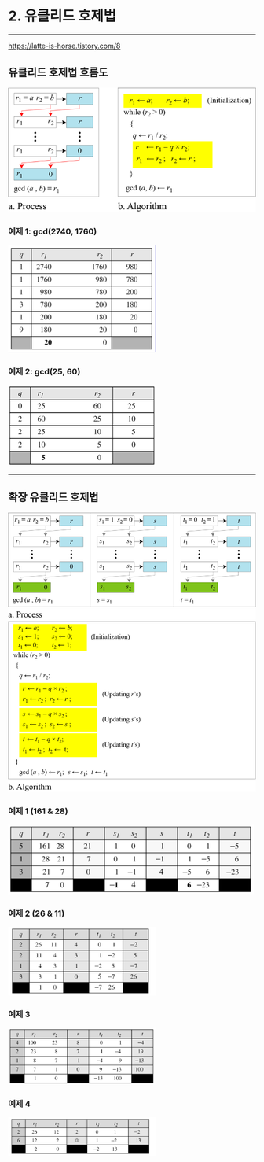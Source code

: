 # 2. 유클리드 호제법

---   

https://latte-is-horse.tistory.com/8

## 유클리드 호제법 흐름도 
![img.png](EA_img.png)


### 예제 1: gcd(2740, 1760)   
<img src="EA_example1.png" width="300">

### 예제 2: gcd(25, 60)
<img src="EA_example2.png" width="300">    


---
## 확장 유클리드 호제법
![img.png](EEA_process.png)
![img.png](EEA_algorithm.png)

### 예제 1 (161 & 28)
<img src="EEA_example1.png" width="500">

### 예제 2 (26 & 11)
<img src="EEA_example2.png" width="300">

### 예제 3 
<img src="EEA_example3.png" width="300">

### 예제 4
<img src="EEA_example4.png" width="300">

